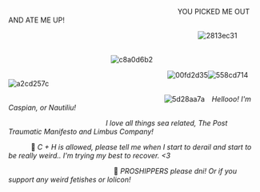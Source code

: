 ⠀⠀⠀⠀⠀⠀⠀⠀⠀⠀⠀⠀⠀⠀⠀⠀⠀⠀⠀⠀⠀⠀⠀⠀⠀⠀⠀⠀⠀⠀⠀⠀⠀YOU PICKED ME OUT AND ATE ME UP!

⠀⠀⠀⠀⠀⠀⠀⠀⠀⠀⠀⠀⠀⠀⠀⠀⠀⠀⠀⠀⠀⠀⠀⠀⠀⠀⠀⠀⠀⠀⠀⠀⠀⠀⠀⠀⠀![2813ec31](https://github.com/user-attachments/assets/48ab668a-c55a-4ab6-8caf-5aac5d0e5078)
⠀⠀⠀⠀⠀⠀⠀⠀⠀⠀⠀⠀⠀⠀⠀⠀

⠀⠀⠀⠀⠀⠀⠀⠀⠀⠀⠀⠀⠀⠀⠀⠀⠀⠀⠀⠀![c8a0d6b2](https://github.com/user-attachments/assets/db9cd247-aee0-4ef0-a771-c47770efdae6)

⠀⠀⠀⠀⠀⠀⠀⠀⠀⠀⠀⠀⠀⠀⠀⠀⠀⠀⠀⠀⠀⠀⠀⠀⠀⠀⠀⠀⠀⠀⠀![00fd2d35](https://github.com/user-attachments/assets/a91677b3-9ed4-4a91-9602-2fa2f86d6f51)![558cd714](https://github.com/user-attachments/assets/2d2a1502-5876-40bb-950b-c9f2548195ae)![a2cd257c](https://github.com/user-attachments/assets/77d2bc91-c0aa-4ba8-9fe4-934c36b292b6)






⠀⠀⠀⠀⠀⠀⠀⠀⠀⠀⠀⠀⠀⠀⠀⠀⠀⠀⠀⠀⠀⠀⠀⠀⠀⠀⠀⠀ ⠀⠀![5d28aa7a](https://github.com/user-attachments/assets/ccd0e832-f321-412b-8d72-4ab6fa80fea4)
⠀*Hellooo! I'm Caspian, or Nautiliu!*

⠀⠀⠀⠀⠀⠀⠀⠀⠀⠀⠀⠀⠀⠀⠀⠀⠀⠀⠀*I love all things sea related, The Post Traumatic Manifesto and Limbus Company!*

⠀⠀⠀⠀ 🎀 *C + H is allowed, please tell me when I start to derail and start to be really weird.. I'm trying my best to recover. <3*

⠀⠀⠀⠀ 
⠀⠀⠀⠀⠀⠀⠀⠀⠀⠀ ⠀⠀⠀⠀ ⠀ 🎀 *PROSHIPPERS please dni! Or if you support any weird fetishes or lolicon!*








